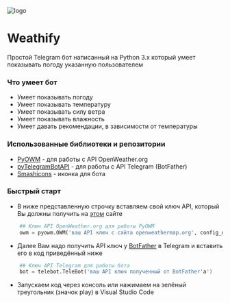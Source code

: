 ![logo](https://github.com/dmitrylaas/Weathify/blob/master/images/logo.png)
# Weathify
Простой Telegram бот написанный на Python 3.x который умеет показывать погоду указанную пользователем
### Что умеет бот
* Умеет показывать погоду
* Умеет показывать температуру
* Умеет показывать силу ветра
* Умеет показывать влажность
* Умеет давать рекомендации, в зависимости от температуры 
### Использованные библиотеки и репозитории
* [PyOWM](https://github.com/csparpa/pyowm) - для работы с API OpenWeather.org
* [pyTelegramBotAPI](https://github.com/eternnoir/pyTelegramBotAPI) - для работы с API Telegram (BotFather)
* [Smashicons](https://www.flaticon.com/authors/smashicons) - иконка для бота
### Быстрый старт
* В ниже представленную строчку вставляем свой ключ API, который Вы должны получить на [этом](https://openweathermap.org/) сайте
```python
    ## Ключ API OpenWeather.org для работы PyOWM
    owm = pyowm.OWM('ваш API ключ с сайта openweathermap.org', config_dict)
```
* Далее Вам надо получить API ключ у [BotFather](https:/t.me/BotFather) в Telegram и вставить его в код приведённый ниже
```python
    ## Ключ API Telegram для работы бота
    bot = telebot.TeleBot('ваш API ключ полученный от BotFather'a')
```
* Запускаем код через консоль или нажимаем на зелёный треугольник (значок play) в Visual Studio Code
